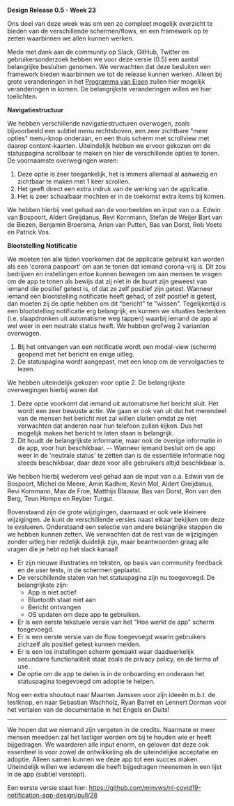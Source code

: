 **Design Release 0.5 - Week 23**

Ons doel van deze week was om een zo compleet mogelijk overzicht te bieden van de verschillende schermen/flows, en een framework op te zetten waarbinnen we allen kunnen werken.

Mede met dank aan de community op Slack, GitHub, Twitter en gebruikersonderzoek hebben we voor deze versie (0.5) een aantal belangrijke besluiten genomen. We verwachten dat deze besluiten een framework bieden waarbinnen we tot de release kunnen werken. Alleen bij grote veranderingen in het [Programma van Eisen](https://github.com/minvws/nl-covid19-notification-app-coordination/tree/master/requirements) zullen hier mogelijk veranderingen in komen. De belangrijkste veranderingen willen we hier toelichten.

**Navigatiestructuur**

We hebben verschillende navigatiestructuren overwogen, zoals bijvoorbeeld een subtiel menu rechtsboven, een zeer zichtbare "meer opties" menu-knop onderaan, en een thuis scherm met scrollview met daarop content-kaarten. Uiteindelijk hebben we ervoor gekozen om de statuspagina scrollbaar te maken en hier de verschillende opties te tonen. De voornaamste overwegingen waren:

1. Deze optie is zeer toegankelijk, het is immers allemaal al aanwezig en zichtbaar te maken met 1 keer scrollen.
2. Het geeft direct een extra indruk van de werking van de applicatie.
3. Het is zeer schaalbaar mochten er in de toekomst extra items bij komen.

We hebben hierbij veel gehad aan de voorbeelden en input van o.a. Edwin van Bospoort, Aldert Greijdanus, Revi Kornmann, Stefan de Weijer Bart van de Biezen, Benjamin Broersma, Arian van Putten, Bas van Dorst, Rob Voets en Patrick Vos.

**Blootstelling Notificatie**

We moeten ten alle tijden voorkomen dat de applicatie gebruikt kan worden als een &#39;corona paspoort&#39; om aan te tonen dat iemand corona-vrij is. Dit zou bedrijven en instellingen ertoe kunnen bewegen om aan mensen te vragen om de app te tonen als bewijs dat zij niet in de buurt zijn geweest van iemand die positief getest is, of dat ze zelf positief zijn getest. Wanneer iemand een blootstelling notificatie heeft gehad, of zelf positief is getest, dan moeten zij de optie hebben om dit &quot;bericht&quot; te &quot;wissen&quot;. Tegelijkertijd is een blootstelling notificatie erg belangrijk, en kunnen we situaties bedenken (i.e. slaapdronken uit automatisme weg tappen) waarbij iemand de app al wel weer in een neutrale status heeft. We hebben grofweg 2 varianten overwogen.

1. Bij het ontvangen van een notificatie wordt een modal-view (scherm) geopend met het bericht en enige uitleg.
2. De statuspagina wordt aangepast, met een knop om de vervolgacties te lezen.

We hebben uiteindelijk gekozen voor optie 2. De belangrijkste overwegingen hierbij waren dat

1. Deze optie voorkomt dat iemand uit automatisme het bericht sluit. Het wordt een zeer bewuste actie. We gaan er ook van uit dat het merendeel van de mensen het bericht niet zal willen sluiten omdat ze niet verwachten dat anderen naar hun telefoon zullen kijken. Dus het mogelijk maken het bericht te laten staan is belangrijk.
2. Dit houdt de belangrijkste informatie, maar ook de overige informatie in de app, voor hun beschikbaar. -- Wanneer iemand besluit om de app weer in de &#39;neutrale status&#39; te zetten dan is de essentiële informatie nog steeds beschikbaar, daar deze voor alle gebruikers altijd beschikbaar is.

We hebben hierbij wederom veel gehad aan de input van o.a. Edwin van de Bospoort, Michel de Meere, Amin Kadhim, Kevin Mol, Aldert Greijdanus, Revi Kornmann, Max de Froe, Matthijs Blaauw, Bas van Dorst, Ron van den Berg, Teun Hompe en Reyber Turgut.

Bovenstaand zijn de grote wijzigingen, daarnaast er ook vele kleinere wijzigingen. Je kunt de verschillende versies naast elkaar bekijken om deze te evalueren. Onderstaand een selectie van andere belangrijke stappen die we hebben kunnen zetten. We verwachten dat de rest van de wijzigingen zonder uitleg hier redelijk duidelijk zijn, maar beantwoorden graag alle vragen die je hebt op het slack kanaal!

- Er zijn nieuwe illustraties en teksten, op basis van community feedback en de user tests, in de schermen geplaatst.
- De verschillende staten van het statuspagina zijn nu toegevoegd. De belangrijkste zijn:
  - App is niet actief
  - Bluetooth staat niet aan
  - Bericht ontvangen
  - OS updaten om deze app te gebruiken.
- Er is een eerste tekstuele versie van het &quot;Hoe werkt de app&quot; scherm toegevoegd.
- Er is een eerste versie van de flow toegevoegd waarin gebruikers zichzelf als positief getest kunnen melden.
- Er is een los instellingen scherm gemaakt waar daadwerkelijk secundaire functionaliteit staat zoals de privacy policy, en de terms of use.
- De optie om de app te delen is in de onboarding en onderaan het statuspagina toegevoegd om adoptie te helpen.

Nog een extra shoutout naar Maarten Janssen voor zijn ideeën m.b.t. de testknop, en naar Sebastian Wachholz, Ryan Barret en Lennert Dorman voor het vertalen van de documentatie in het Engels en Duits!

---

We hopen dat we niemand zijn vergeten in de credits. Naarmate er meer mensen meedoen zal het lastiger worden om bij te houden wie er heeft bijgedragen. We waarderen alle input enorm, en geloven dat deze ook essentieel is voor zowel de ontwikkeling als de uiteindelijke acceptatie en adoptie. Alleen samen kunnen we deze app tot een succes maken. Uiteindelijk willen we iedereen die heeft bijgedragen meenemen in een lijst in de app (subtiel verstopt).

Een eerste versie staat hier: https://github.com/minvws/nl-covid19-notification-app-design/pull/28
